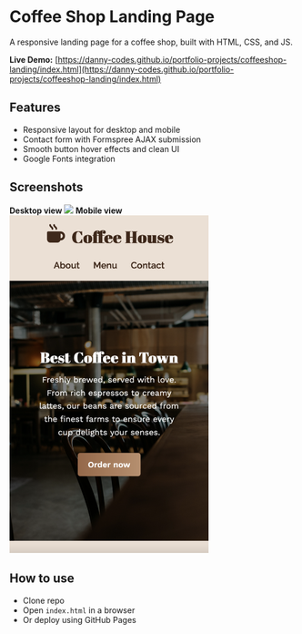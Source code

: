 # Coffee Shop Landing Page

A responsive landing page for a coffee shop, built with HTML, CSS, and JS.  

**Live Demo:** [https://danny-codes.github.io/portfolio-projects/coffeeshop-landing/index.html](https://danny-codes.github.io/portfolio-projects/coffeeshop-landing/index.html)  

## Features
- Responsive layout for desktop and mobile
- Contact form with Formspree AJAX submission
- Smooth button hover effects and clean UI
- Google Fonts integration

## Screenshots
**Desktop view**
<img src="screenshots/desktop.png" width="1000" />
**Mobile view**
<img src="screenshots/mobile.png" width="350" />

## How to use
- Clone repo
- Open `index.html` in a browser
- Or deploy using GitHub Pages